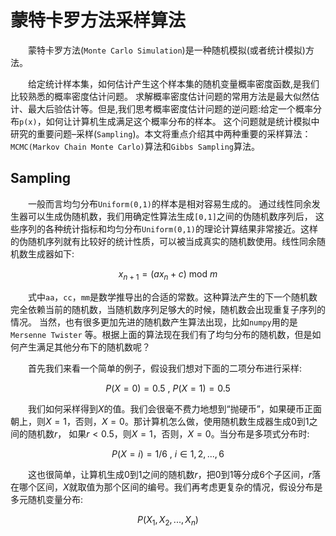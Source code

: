 # 蒙特卡罗方法采样算法

&emsp;&emsp;蒙特卡罗方法(`Monte Carlo Simulation`)是一种随机模拟(或者统计模拟)方法。

&emsp;&emsp;给定统计样本集，如何估计产生这个样本集的随机变量概率密度函数,是我们比较熟悉的概率密度估计问题。
求解概率密度估计问题的常用方法是最大似然估计、最大后验估计等。但是,我们思考概率密度估计问题的逆问题:给定一个概率分布`p(x)`，如何让计算机生成满足这个概率分布的样本。
这个问题就是统计模拟中研究的重要问题–采样(`Sampling`)。本文将重点介绍其中两种重要的采样算法：`MCMC(Markov Chain Monte Carlo)`算法和`Gibbs Sampling`算法。

## Sampling

&emsp;&emsp;一般而言均匀分布`Uniform(0,1)`的样本是相对容易生成的。 通过线性同余发生器可以生成伪随机数，我们用确定性算法生成`[0,1]`之间的伪随机数序列后，
这些序列的各种统计指标和均匀分布`Uniform(0,1)`的理论计算结果非常接近。这样的伪随机序列就有比较好的统计性质，可以被当成真实的随机数使用。线性同余随机数生成器如下:

$$x_{n+1}=(ax_n+c)~\textrm{mod}~m$$

&emsp;&emsp;式中`aa`，`cc`，`mm`是数学推导出的合适的常数。这种算法产生的下一个随机数完全依赖当前的随机数，当随机数序列足够大的时候，随机数会出现重复子序列的情况。
当然，也有很多更加先进的随机数产生算法出现，比如`numpy`用的是 `Mersenne Twister` 等。根据上面的算法现在我们有了均匀分布的随机数，但是如何产生满足其他分布下的随机数呢？

&emsp;&emsp;首先我们来看一个简单的例子，假设我们想对下面的二项分布进行采样:

$$P(X=0)=0.5 ~,~ P(X=1)=0.5$$

&emsp;&emsp;我们如何采样得到$X$的值。我们会很毫不费力地想到“抛硬币”，如果硬币正面朝上，则$X=1$，否则，$X=0$。那计算机怎么做，使用随机数生成器生成0到1之间的随机数$r$，
如果$r<0.5$，则$X=1$，否则，$X=0$。当分布是多项式分布时:

$$P(X=i)=1/6 ~,~ i\in{1,2,...,6}$$

&emsp;&emsp;这也很简单，让算机生成0到1之间的随机数$r$，把0到1等分成6个子区间，$r$落在哪个区间，$X$就取值为那个区间的编号。我们再考虑更复杂的情况，假设分布是多元随机变量分布:

$$P(X_1,X_2,...,X_n)$$
